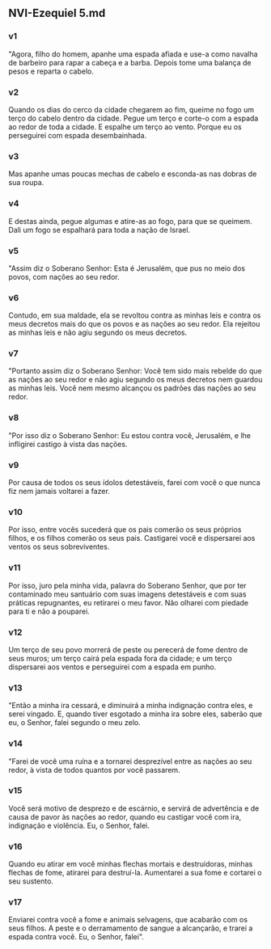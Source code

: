 ## NVI-Ezequiel 5.md
### v1
 "Agora, filho do homem, apanhe uma espada afiada e use-a como navalha de barbeiro para rapar a cabeça e a barba. Depois tome uma balança de pesos e reparta o cabelo.
### v2
 Quando os dias do cerco da cidade chegarem ao fim, queime no fogo um terço do cabelo dentro da cidade. Pegue um terço e corte-o com a espada ao redor de toda a cidade. E espalhe um terço ao vento. Porque eu os perseguirei com espada desembainhada.
### v3
 Mas apanhe umas poucas mechas de cabelo e esconda-as nas dobras de sua roupa.
### v4
 E destas ainda, pegue algumas e atire-as ao fogo, para que se queimem. Dali um fogo se espalhará para toda a nação de Israel.
### v5
 "Assim diz o Soberano Senhor: Esta é Jerusalém, que pus no meio dos povos, com nações ao seu redor.
### v6
 Contudo, em sua maldade, ela se revoltou contra as minhas leis e contra os meus decretos mais do que os povos e as nações ao seu redor. Ela rejeitou as minhas leis e não agiu segundo os meus decretos.
### v7
 "Portanto assim diz o Soberano Senhor: Você tem sido mais rebelde do que as nações ao seu redor e não agiu segundo os meus decretos nem guardou as minhas leis. Você nem mesmo alcançou os padrões das nações ao seu redor.
### v8
 "Por isso diz o Soberano Senhor: Eu estou contra você, Jerusalém, e lhe infligirei castigo à vista das nações.
### v9
 Por causa de todos os seus ídolos detestáveis, farei com você o que nunca fiz nem jamais voltarei a fazer.
### v10
 Por isso, entre vocês sucederá que os pais comerão os seus próprios filhos, e os filhos comerão os seus pais. Castigarei você e dispersarei aos ventos os seus sobreviventes.
### v11
 Por isso, juro pela minha vida, palavra do Soberano Senhor, que por ter contaminado meu santuário com suas imagens detestáveis e com suas práticas repugnantes, eu retirarei o meu favor. Não olharei com piedade para ti e não a pouparei.
### v12
 Um terço de seu povo morrerá de peste ou perecerá de fome dentro de seus muros; um terço cairá pela espada fora da cidade; e um terço dispersarei aos ventos e perseguirei com a espada em punho.
### v13
 "Então a minha ira cessará, e diminuirá a minha indignação contra eles, e serei vingado. E, quando tiver esgotado a minha ira sobre eles, saberão que eu, o Senhor, falei segundo o meu zelo.
### v14
 "Farei de você uma ruína e a tornarei desprezível entre as nações ao seu redor, à vista de todos quantos por você passarem.
### v15
 Você será motivo de desprezo e de escárnio, e servirá de advertência e de causa de pavor às nações ao redor, quando eu castigar você com ira, indignação e violência. Eu, o Senhor, falei.
### v16
 Quando eu atirar em você minhas flechas mortais e destruidoras, minhas flechas de fome, atirarei para destruí-la. Aumentarei a sua fome e cortarei o seu sustento.
### v17
 Enviarei contra você a fome e animais selvagens, que acabarão com os seus filhos. A peste e o derramamento de sangue a alcançarão, e trarei a espada contra você. Eu, o Senhor, falei".
